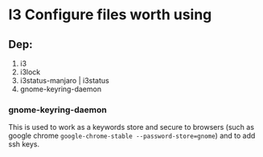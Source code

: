 # I3 Configure files worth using

## Dep:

1. i3
1. i3lock
1. i3status-manjaro | i3status
1. gnome-keyring-daemon

### gnome-keyring-daemon
This is used to work as a keywords store and secure to browsers (such as google chrome `google-chrome-stable --password-store=gnome`) and to add ssh keys.
